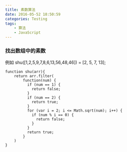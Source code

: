 ```yaml
---
title: 素数算法
date: 2016-05-52 18:50:59
categories: Testing
tags:
	- 算法
	- JavaScript
---
```

### 找出数组中的素数 
例如	shu([1,2,5,9,7,8,6,13,56,48,46]) = [2, 5, 7, 13];

	function shu(arr){
		return arr.filter(
			function(num) {
			  if (num == 1) {
				return false;
			  }
			  if (num == 2) {
				return true;
			  }
			  for (var i = 2; i <= Math.sqrt(num); i++) {
				if (num % i == 0) {
				  return false;
				}
			  }
			  return true;
			}
		)
	}